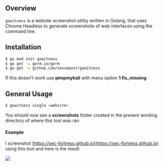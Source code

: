 ## **Overview**

`gowitness` is a website screenshot utility written in Golang, that uses Chrome Headless to generate screenshots of web interfaces using the command line.


## **Installation**

```bash
$ go mod init gowitness
$ go get -u gorm.io/gorm
$ go get -u github.com/sensepost/gowitness
```

If this doesn't work use **pimpmykali** with menu option **1 fix_missing**

## **General Usage**


```bash
$ gowitness single <website>
```

You should now see a **screenshots** folder created in the present working directory of where this tool was ran
#### **Example**

I screenshot [https://sec-fortress.github.io](https://sec-fortress,github.io) using this tool and here is the result




![](https://i.imgur.com/Z2hmysF.png)
